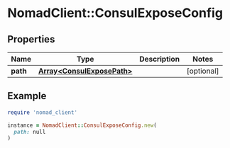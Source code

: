 # NomadClient::ConsulExposeConfig

## Properties

| Name | Type | Description | Notes |
| ---- | ---- | ----------- | ----- |
| **path** | [**Array&lt;ConsulExposePath&gt;**](ConsulExposePath.md) |  | [optional] |

## Example

```ruby
require 'nomad_client'

instance = NomadClient::ConsulExposeConfig.new(
  path: null
)
```

